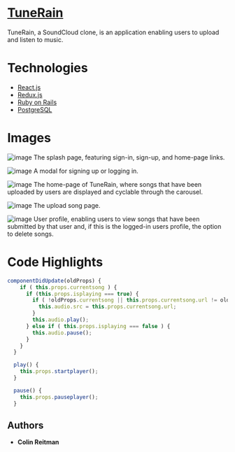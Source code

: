 # [TuneRain](https://wavcloud1.herokuapp.com)

TuneRain, a SoundCloud clone, is an application enabling users to upload and listen to music.

# Technologies

* [React.js](https://reactjs.org)
* [Redux.js](https://redux.js.org)
* [Ruby on Rails](https://guides.rubyonrails.org)
* [PostgreSQL](https://www.postgresql.org)

# Images

![image](https://user-images.githubusercontent.com/46357004/59389276-f258bf00-8d3b-11e9-89a5-beccaf5395f3.png)
The splash page, featuring sign-in, sign-up, and home-page links.


![image](https://user-images.githubusercontent.com/46357004/59389430-42d01c80-8d3c-11e9-92a4-268276c6190d.png)
A modal for signing up or logging in.


![image](https://user-images.githubusercontent.com/46357004/59389503-727f2480-8d3c-11e9-8f58-ba1cfb0ced9c.png)
The home-page of TuneRain, where songs that have been uploaded by users are displayed and cyclable through the carousel.


![image](https://user-images.githubusercontent.com/46357004/59389564-9e9aa580-8d3c-11e9-8ebb-b25e7b21fd79.png)
The upload song page.


![image](https://user-images.githubusercontent.com/46357004/59389624-be31ce00-8d3c-11e9-8ba3-0a6c17f43354.png)
User profile, enabling users to view songs that have been submitted by that user and, if this is the logged-in users profile, the option to delete songs.

# Code Highlights

```js
componentDidUpdate(oldProps) {
    if ( this.props.currentsong ) {
      if (this.props.isplaying === true) {
        if ( !oldProps.currentsong || this.props.currentsong.url != oldProps.currentsong.url ) {
          this.audio.src = this.props.currentsong.url;
        }
        this.audio.play();
      } else if ( this.props.isplaying === false ) {
        this.audio.pause();
      }
    }
  }

  play() {
    this.props.startplayer();
  }

  pause() {
    this.props.pauseplayer();
  }


```


## Authors

* **Colin Reitman**
